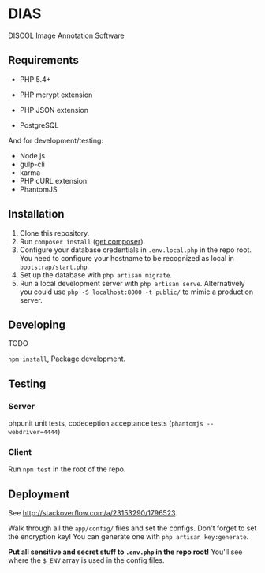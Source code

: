 # DIAS

DISCOL Image Annotation Software

## Requirements

- PHP 5.4+
- PHP mcrypt extension
- PHP JSON extension

- PostgreSQL

And for development/testing:

- Node.js
- gulp-cli
- karma
- PHP cURL extension
- PhantomJS

## Installation

1. Clone this repository.
2. Run `composer install` ([get composer](https://getcomposer.org/doc/00-intro.md#installation-linux-unix-osx)).
4. Configure your database credentials in `.env.local.php` in the repo root. You need to configure your hostname to be recognized as local in `bootstrap/start.php`.
5. Set up the database with `php artisan migrate`.
6. Run a local development server with `php artisan serve`. Alternatively you could use `php -S localhost:8000 -t public/` to mimic a production server.

## Developing

TODO

`npm install`, Package development.

## Testing

### Server

phpunit unit tests, codeception acceptance tests (`phantomjs --webdriver=4444`)

### Client

Run `npm test` in the root of the repo.

## Deployment

See <http://stackoverflow.com/a/23153290/1796523>.

Walk through all the `app/config/` files and set the configs.
Don't forget to set the encryption key! You can generate one with `php artisan key:generate`.

**Put all sensitive and secret stuff to `.env.php` in the repo root!** You'll see where the `$_ENV` array is used in the config files.
